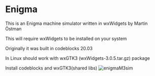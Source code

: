 # Enigma
This is an Enigma machine simulator written in wxWidgets by Martin Östman

This will require wxWidgets to be installed on your system

Originally it was built in codeblocks 20.03

In Linux should work with wxGTK3 (wxWidgets-3.0.5.tar.gz) package

Install codeblocks and wxGTK3(shared libs)
![enigmaM3sim](https://user-images.githubusercontent.com/2505805/151702086-d0eeaf36-1fc7-46c5-bb62-38b2cd1e9ab8.png)
